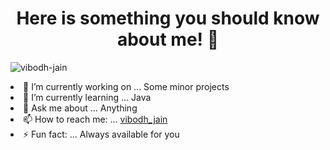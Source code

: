 <h1 align="center">Here is something you should know about me! 👋</h1> 
  

<p align="left"> <img src="https://komarev.com/ghpvc/?username=vibodh-jain&label=Profile%20views&color=0e75b6&style=flat" alt="vibodh-jain" /> </



- 🔭 I’m currently working on ... Some minor projects 
- 🌱 I’m currently learning ... Java 
- 💬 Ask me about ... Anything
- 📫 How to reach me: ... [vibodh_jain](https://www.instagram.com/vibodh_jain/)
- ⚡ Fun fact: ... Always available for you 
